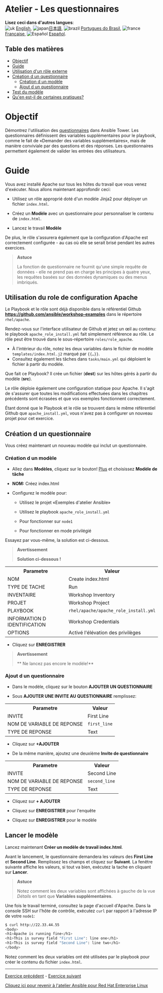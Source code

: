 # Atelier - Les questionnaires

**Lisez ceci dans d'autres langues**:
<br>![uk](../../../images/uk.png) [English](README.md),  ![japan](../../../images/japan.png)[日本語](README.ja.md), ![brazil](../../../images/brazil.png) [Portugues do Brasil](README.pt-br.md), ![france](../../../images/fr.png) [Française](README.fr.md), ![Español](../../../images/col.png) [Español](README.es.md).

## Table des matières

* [Objectif](#objectif)
* [Guide](#guide)
* [Utilisation d'un rôle externe](#utilisation-d-un-rôle-externe)
* [Création d un questionnaire](#création-d-un-questionnaire)
   * [Création d un modèle](#création-d-un-modèle)
   * [Ajout d un questionnaire](#ajout-d-un-questionnaire)
* [Test du modèle](#Test-du-modele)
* [Qu'en est-il de certaines pratiques?](#What-about-some-practice)

# Objectif

Démontrez l'utilisation des [questionnaires](https://docs.ansible.com/ansible-tower/latest/html/userguide/job_templates.html#surveys) dans Ansible Tower. Les questionnaires définissent des variables supplémentaires pour le playbook, comme le fait de «Demander des variables supplémentaires», mais de manière conviviale par des questions et des réponses. Les questionnaires permettent également de valider les entrées des utilisateurs.

# Guide

Vous avez installé Apache sur tous les hôtes du travail que vous venez d'exécuter. Nous allons maintenant approfondir ceci:

- Utilisez un rôle approprié doté d'un modèle Jinja2 pour déployer un fichier `index.html`.

- Créez un **Modèle** avec un questionnaire pour personnaliser le contenu de  `index.html`.

- Lancez le travail **Modèle**

De plus, le rôle s'assurera également que la configuration d'Apache est correctement configurée - au cas où elle se serait brisé pendant les autres exercices.

> **Astuce**
>
> La fonction de questionnaire ne fournit qu'une simple requête de données - elle ne prend pas en charge les principes à quatre yeux, les requêtes basées sur des données dynamiques ou des menus imbriqués.

## Utilisation du role de configuration Apache

Le Playbook et le rôle sont déjà disponible dans le référentiel Github **https://github.com/ansible/workshop-examples** dans le répertoire `rhel/apache`.

 Rendez-vous sur l'interface utilisateur de Github et jetez un œil au contenu: le playbook `apache_role_install.yml` fait simplement référence au rôle. Le rôle peut être trouvé dans le sous-répertoire `roles/role_apache`.

 - À l'intérieur du rôle, notez les deux variables dans le fichier de modèle `templates/index.html.j2` marqué par `{{…}}`.
 - Consultez également les tâches dans `tasks/main.yml` qui déploient le fichier à partir du modèle.

Que fait ce Playbook? Il crée un fichier (**dest**) sur les hôtes gérés à partir du modèle (**src**).

Le rôle déploie également une configuration statique pour Apache. Il s'agit de s'assurer que toutes les modifications effectuées dans les chapitres précédents sont écrasées et que vos exemples fonctionnent correctement.

Étant donné que le Playbook et le rôle se trouvent dans le même référentiel Github que `apache_install.yml`, vous n'avez pas à configurer un nouveau projet pour cet exercice.

## Création d un questionnaire

Vous créez maintenant un nouveau modèle qui inclut un questionnaire.

### Création d un modèle

- Allez dans **Modèles**, cliquez sur le bouton! [Plus](images/green_plus.png) et choisissez **Modèle de tâche**

- **NOM:** Créez index.html

- Configurez le modèle pour:

    - Utilisez le projet «Exemples d'atelier Ansible»

    - Utilisez le playbook `apache_role_install.yml`

    - Pour fonctionner sur `node1`

    - Pour fonctionner en mode privilégié

Essayez par vous-même, la solution est ci-dessous.

> **Avertissement**
>
> **Solution ci-dessous \!**

<table>
  <tr>
    <th>Parametre</th>
    <th>Valeur</th>
  </tr>
  <tr>
    <td>NOM</td>
    <td>Create index.html</td>
  </tr>
  <tr>
    <td>TYPE DE TACHE</td>
    <td>Run</td>
  </tr>
  <tr>
    <td>INVENTAIRE</td>
    <td>Workshop Inventory</td>
  </tr>
  <tr>
    <td>PROJET</td>
    <td>Workshop Project</td>
  </tr>  
  <tr>
    <td>PLAYBOOK</td>
    <td><code>rhel/apache/apache_role_install.yml</code></td>
  </tr>
  <tr>
    <td>INFORMATION D IDENTIFICATION</td>
    <td>Workshop Credentials</td>
  </tr>
  <tr>
    <td>OPTIONS</td>
    <td>Activé l'élévation des privilèges</td>
  </tr>          
</table>

- Cliquez sur **ENREGISTRER**

> **Avertissement**
>
> ** Ne lancez pas encore le modèle!**

### Ajout d un questionnaire

- Dans le modèle, cliquez sur le bouton **AJOUTER UN QUESTIONNAIRE**

- Sous **AJOUTER UNE INVITE AU QUESTIONNAIRE** remplissez:

<table>
  <tr>
    <th>Parametre</th>
    <th>Valeur</th>
  </tr>
  <tr>
    <td>INVITE</td>
    <td>First Line</td>
  </tr>
  <tr>
    <td>NOM DE VARIABLE DE REPONSE</td>
    <td><code>first_line</code></td>
  </tr>
  <tr>
    <td>TYPE DE REPONSE</td>
    <td>Text</td>
  </tr>         
</table>

- Cliquez sur **+AJOUTER**

- De la même manière, ajoutez une deuxième **Invite de questionnaire**

<table>
  <tr>
    <th>Parametre</th>
    <th>Valeur</th>
  </tr>
  <tr>
    <td>INVITE</td>
    <td>Second Line</td>
  </tr>
  <tr>
    <td>NOM DE VARIABLE DE REPONSE</td>
    <td><code>second_line</code></td>
  </tr>
  <tr>
    <td>TYPE DE REPONSE</td>
    <td>Text</td>
  </tr>         
</table>

- Cliquez sur **+ AJOUTER**

- Cliquez sur **ENREGISTRER** pour l'enquête

- Cliquez sur **ENREGISTRER** pour le modèle

## Lancer le modèle

Lancez maintenant **Créer un modèle de travail index.html**.

Avant le lancement, le questionnaire demandera les valeurs des **First Line** et **Second Line**. Remplissez les champs et cliquez sur **Suivant**. La fenêtre suivante affiche les valeurs, si tout va bien, exécutez la tache en cliquant sur **Lancer**.

> **Astuce**
>
> Notez comment les deux variables sont affichées à gauche de la vue *Détails* en tant que **Variables supplémentaires**.

Une fois le travail terminé, consultez la page d'accueil d'Apache. Dans la console SSH sur l'hôte de contrôle, exécutez `curl` par rapport à l'adresse IP de votre `node1`:

```bash
$ curl http://22.33.44.55
<body>
<h1>Apache is running fine</h1>
<h1>This is survey field "First Line": line one</h1>
<h1>This is survey field "Second Line": line two</h1>
</body>
```
Notez comment les deux variables ont été utilisées par le playbook pour créer le contenu du fichier `index.html`.

----
[Exercice précédent](../2.3-projects/README.fr.md) - [Exercice suivant](../2.5-rbac/README.fr.md)

[Cliquez ici pour revenir à l'atelier Ansible pour Red Hat Enterprise Linux](../README.fr.md)
